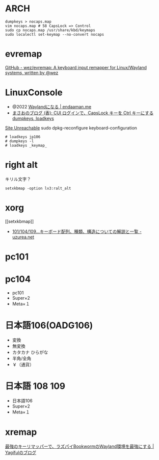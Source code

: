 # ARCH

```
dumpkeys > nocaps.map
vim nocaps.map # 58 CapsLock => Control
sudo cp nocaps.map /usr/share/kbd/keymaps
sudo localectl set-keymap --no-convert nocaps
```

# evremap

[GitHub - wez/evremap: A keyboard input remapper for Linux/Wayland systems, written by @wez](https://github.com/wez/evremap)

# LinuxConsole

- @2022 [Waylandになる | endaaman.me](https://endaaman.me/tips/wayland)
- [まさおのブログ (表): CUI ログインで、CapsLock キーを Ctrl キーにする dumpkeys, loadkeys](http://masaoo.blogspot.com/2017/12/cui-capslock-ctrl-dumpkeys-loadkeys.html)

[Site Unreachable](https://golang.hateblo.jp/entry/ubuntu-keyboard-layout)
sudo dpkg-reconfigure keyboard-configuration

```
# loadkeys jp106
# dumpkeys -l
# loadkeys _keymap_
```

# right alt

キリル文字？

```vbnet
setxkbmap -option lv3:ralt_alt
```

# xorg

[[setxkbmap]]

- [101/104/109…キーボード配列、種類、構造についての解説と一覧 - uzurea.net](https://uzurea.net/keyborde-type-list/#104)

# pc101

# pc104

- pc101
- Super×2
- Meta×１

# 日本語106(OADG106)

- 変換
- 無変換
- カタカナ ひらがな
- 半角/全角
- ￥（通貨）

# 日本語 108 109

- 日本語106
- Super×2
- Meta×１

# xremap

[最強のキーリマッパーで、ラズパイBookwormのWayland環境を最強にする | Yagifulのブログ](https://yagiful.com/blog/raspi-bookworm-xremap/)


